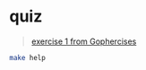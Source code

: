# quiz

> [exercise 1 from Gophercises](https://gophercises.com/exercises/quiz)

```bash
make help
```
